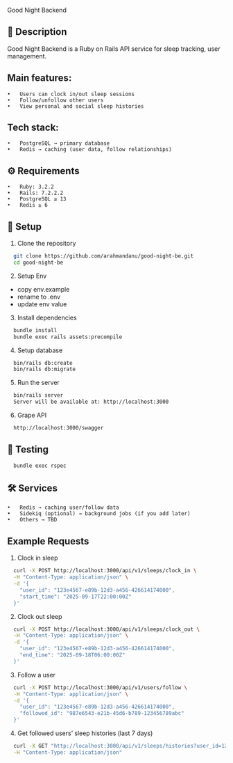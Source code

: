 Good Night Backend

## 📌 Description

Good Night Backend is a Ruby on Rails API service for sleep tracking, user management.

## Main features:
	•	Users can clock in/out sleep sessions
	•	Follow/unfollow other users
	•	View personal and social sleep histories

## Tech stack:
	•	PostgreSQL → primary database
	•	Redis → caching (user data, follow relationships)

## ⚙️ Requirements
	•	Ruby: 3.2.2
	•	Rails: 7.2.2.2
	•	PostgreSQL ≥ 13
	•	Redis ≥ 6

## 🚀 Setup
1. Clone the repository
  ```bash
    git clone https://github.com/arahmandanu/good-night-be.git
    cd good-night-be
  ```
2. Setup Env
  - copy env.example
  - rename to .env
  - update env value
3. Install dependencies
  ```bash
    bundle install
    bundle exec rails assets:precompile
  ```
4. Setup database
  ```bash
    bin/rails db:create
    bin/rails db:migrate
  ```
5. Run the server
  ```bash
    bin/rails server
    Server will be available at: http://localhost:3000
  ```
6. Grape API
  ```bash
    http://localhost:3000/swagger
  ```
## 🧪 Testing
  ```bash
    bundle exec rspec
  ```

## 🛠 Services
	•	Redis → caching user/follow data
	•	Sidekiq (optional) → background jobs (if you add later)
	•	Others → TBD

## Example Requests
1. Clock in sleep
```bash
  curl -X POST http://localhost:3000/api/v1/sleeps/clock_in \
  -H "Content-Type: application/json" \
  -d '{
    "user_id": "123e4567-e89b-12d3-a456-426614174000",
    "start_time": "2025-09-17T22:00:00Z"
  }'
```
2. Clock out sleep
```bash
  curl -X POST http://localhost:3000/api/v1/sleeps/clock_out \
  -H "Content-Type: application/json" \
  -d '{
    "user_id": "123e4567-e89b-12d3-a456-426614174000",
    "end_time": "2025-09-18T06:00:00Z"
  }'
```
3. Follow a user
```bash
  curl -X POST http://localhost:3000/api/v1/users/follow \
  -H "Content-Type: application/json" \
  -d '{
    "user_id": "123e4567-e89b-12d3-a456-426614174000",
    "followed_id": "987e6543-e21b-45d6-b789-123456789abc"
  }'
```
4. Get followed users’ sleep histories (last 7 days)
```bash
  curl -X GET "http://localhost:3000/api/v1/sleeps/histories?user_id=123e4567-e89b-12d3-a456-426614174000&start_date=2025-09-10&end_date=2025-09-17&page=1&per_page=10" \
  -H "Content-Type: application/json"
```
